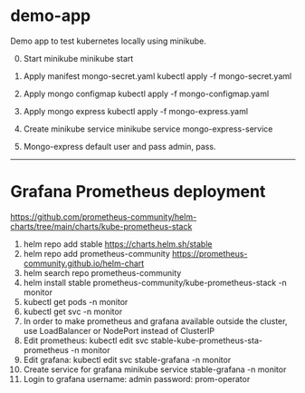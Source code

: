 # demo-app
Demo app to test kubernetes locally using minikube.

0. Start minikube
minikube start

1. Apply manifest mongo-secret.yaml
kubectl apply -f mongo-secret.yaml

2. Apply mongo configmap
kubectl apply -f mongo-configmap.yaml

3. Apply mongo express
kubectl apply -f mongo-express.yaml

4. Create minikube service
minikube service mongo-express-service

5. Mongo-express default user and pass
admin, pass.

---
# Grafana Prometheus deployment
https://github.com/prometheus-community/helm-charts/tree/main/charts/kube-prometheus-stack

1. helm repo add stable https://charts.helm.sh/stable
2. helm repo add prometheus-community https://prometheus-community.github.io/helm-chart
3. helm search repo prometheus-community
4. helm install stable prometheus-community/kube-prometheus-stack -n monitor
5. kubectl get pods -n monitor
6. kubectl get svc -n monitor
7. In order to make prometheus and grafana available outside the cluster, use LoadBalancer or NodePort instead of ClusterIP
8. Edit prometheus: kubectl edit svc stable-kube-prometheus-sta-prometheus -n monitor 
9. Edit grafana: kubectl edit svc stable-grafana -n monitor 
11. Create service for grafana minikube service stable-grafana -n monitor 
12. Login to grafana username: admin password: prom-operator
